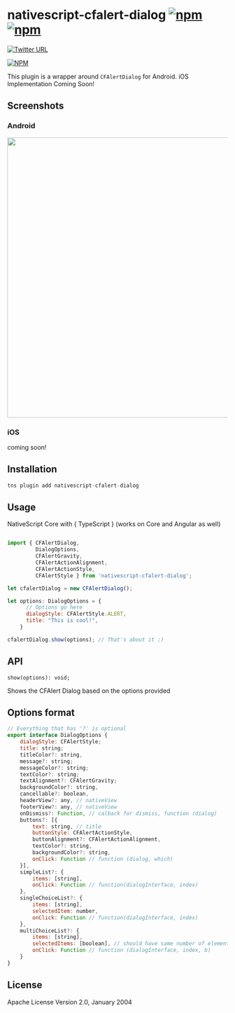 # nativescript-cfalert-dialog [![npm](https://img.shields.io/npm/dt/express.svg)](https://www.npmjs.com/package/nativescript-cfalert-dialog) [![npm](https://img.shields.io/npm/v/nativescript-cfalert-dialog)](https://www.npmjs.com/package/nativescript-cfalert-dialog)

[![Twitter URL](https://img.shields.io/badge/twitter-%40MultiShiv19-blue.svg)](https://twitter.com/MultiShiv19)


[![NPM](https://nodei.co/npm/nativescript-cfalert-dialog.png)](https://nodei.co/npm/nativescript-cfalert-dialog/)

This plugin is a wrapper around `CFAlertDialog` for Android.
iOS Implementation Coming Soon!

## Screenshots

### Android
<img src="https://github.com/shiv19/nativescript-cfalert-dialog/blob/master/assets/demoandroid.gif?raw=true" height="640" > 

### iOS
coming soon!

## Installation

```javascript
tns plugin add nativescript-cfalert-dialog
```

## Usage 

NativeScript Core with { TypeScript } (works on Core and Angular as well)

```js

import { CFAlertDialog,
         DialogOptions,
         CFAlertGravity,
         CFAlertActionAlignment,
         CFAlertActionStyle,
         CFAlertStyle } from 'nativescript-cfalert-dialog';

let cfalertDialog = new CFAlertDialog();

let options: DialogOptions = {
      // Options go here
      dialogStyle: CFAlertStyle.ALERT,
      title: "This is cool!",
    }

cfalertDialog.show(options); // That's about it ;)

```

## API

`show(options): void;`

Shows the CFAlert Dialog based on the options provided

## Options format

```javascript
// Everything that has '?' is optional
export interface DialogOptions {
    dialogStyle: CFAlertStyle;
    title: string;
    titleColor?: string,
    message?: string;
    messageColor?: string;
    textColor?: string;
    textAlignment?: CFAlertGravity;
    backgroundColor?: string,
    cancellable?: boolean,
    headerView?: any, // nativeView
    footerView?: any, // nativeView
    onDismiss?: Function, // calback for dismiss, function (dialog)
    buttons?: [{
        text: string, // title
        buttonStyle: CFAlertActionStyle,
        buttonAlignment?: CFAlertActionAlignment,
        textColor?: string,
        backgroundColor?: string,
        onClick: Function // function (dialog, which)
    }],    
    simpleList?: {
        items: [string],
        onClick: Function // function(dialogInterface, index)
    },
    singleChoiceList?: {
        items: [string],
        selectedItem: number,
        onClick: Function // function(dialogInterface, index)
    },
    multiChoiceList?: {
        items: [string],
        selectedItems: [boolean], // should have same number of elements as 'items'
        onClick: Function // function (dialogInterface, index, b)
    }
}
```
    
## License

Apache License Version 2.0, January 2004
